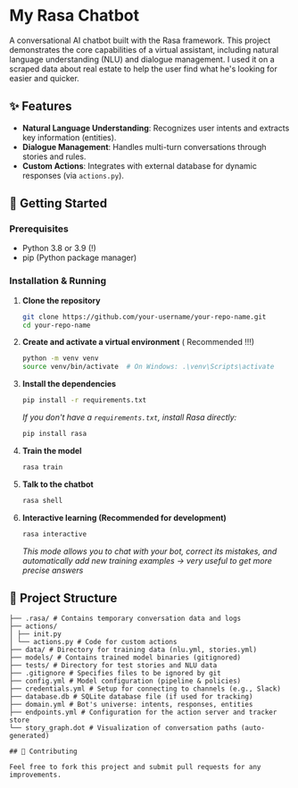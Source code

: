 # My Rasa Chatbot

A conversational AI chatbot built with the Rasa framework. This project demonstrates the core capabilities of a virtual assistant, including natural language understanding (NLU) and dialogue management.
I used it on a scraped data about real estate to help the user find what he's looking for easier and quicker.

## ✨ Features

- **Natural Language Understanding**: Recognizes user intents and extracts key information (entities).
- **Dialogue Management**: Handles multi-turn conversations through stories and rules.
- **Custom Actions**: Integrates with external database for dynamic responses (via `actions.py`).

## 🚀 Getting Started

### Prerequisites

- Python 3.8 or 3.9  (!)
- pip (Python package manager)

### Installation & Running

1.  **Clone the repository**
    ```bash
    git clone https://github.com/your-username/your-repo-name.git
    cd your-repo-name
    ```

2.  **Create and activate a virtual environment** ( Recommended !!!)
    ```bash
    python -m venv venv
    source venv/bin/activate  # On Windows: .\venv\Scripts\activate
    ```

3.  **Install the dependencies**
    ```bash
    pip install -r requirements.txt
    ```
    *If you don't have a `requirements.txt`, install Rasa directly:*
    ```bash
    pip install rasa
    ```

4.  **Train the model**
    ```bash
    rasa train
    ```

5.  **Talk to the chatbot**
    ```bash
    rasa shell
    ```
6.  **Interactive learning (Recommended for development)**
    ```bash
    rasa interactive
    ```
    *This mode allows you to chat with your bot, correct its mistakes, and automatically add new training examples -> very useful to get more precise answers*

## 📁 Project Structure

```
├── .rasa/ # Contains temporary conversation data and logs
├── actions/
│ ├── init.py
│ └── actions.py # Code for custom actions
├── data/ # Directory for training data (nlu.yml, stories.yml)
├── models/ # Contains trained model binaries (gitignored)
├── tests/ # Directory for test stories and NLU data
├── .gitignore # Specifies files to be ignored by git
├── config.yml # Model configuration (pipeline & policies)
├── credentials.yml # Setup for connecting to channels (e.g., Slack)
├── database.db # SQLite database file (if used for tracking)
├── domain.yml # Bot's universe: intents, responses, entities
├── endpoints.yml # Configuration for the action server and tracker store
└── story_graph.dot # Visualization of conversation paths (auto-generated)

## 🤝 Contributing

Feel free to fork this project and submit pull requests for any improvements.
